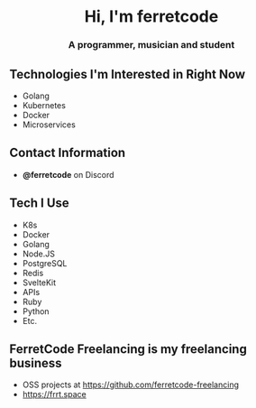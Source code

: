 <h1 align="center">Hi, I'm ferretcode</h1>
<h3 align="center">A programmer, musician and student</h3>

## Technologies I'm Interested in Right Now
- Golang
- Kubernetes
- Docker
- Microservices

## Contact Information
- **@ferretcode** on Discord

## Tech I Use
- K8s
- Docker
- Golang
- Node.JS
- PostgreSQL
- Redis
- SvelteKit
- APIs
- Ruby
- Python
- Etc.

## FerretCode Freelancing is my freelancing business
- OSS projects at https://github.com/ferretcode-freelancing
- https://frrt.space
